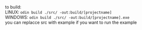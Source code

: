 to build:  
LINUX: `odin build ./src/ -out:build/[projectname]`  
WINDOWS: `odin build ./src/ -out:build/[projectname].exe`  
you can replacce src with example if you want to run the example
